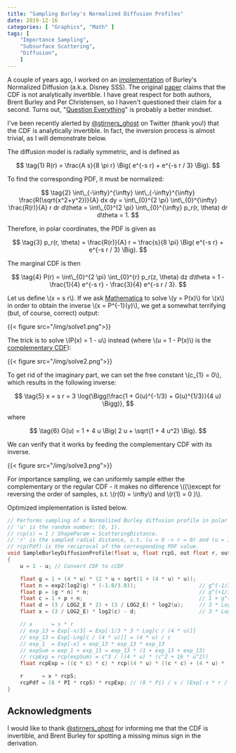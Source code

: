 ```yaml
---
title: "Sampling Burley's Normalized Diffusion Profiles"
date: 2019-12-16
categories: [ "Graphics", "Math" ]
tags: [
    "Importance Sampling",
    "Subsurface Scattering",
    "Diffusion",
    ]
---
```


A couple of years ago, I worked on an [implementation](http://advances.realtimerendering.com/s2018/Efficient%20screen%20space%20subsurface%20scattering%20Siggraph%202018.pdf) of Burley's Normalized Diffusion (a.k.a. Disney SSS). The original [paper](https://graphics.pixar.com/library/ApproxBSSRDF/paper.pdf) claims that the CDF is not analytically invertible. I have great respect for both authors, Brent Burley and Per Christensen, so I haven't questioned their claim for a second. Turns out, "[Question Everything](https://www.psychologytoday.com/us/blog/connect-creativity/201311/question-everything-everywhere-forever)" is probably a better mindset.

I've been recently alerted by [@stirners_ghost](https://twitter.com/stirners_ghost) on Twitter (thank you!) that the CDF is analytically invertible. In fact, the inversion process is almost trivial, as I will demonstrate below.

<!--more-->

The diffusion model is radially symmetric, and is defined as

$$ \tag{1} R(r) = \frac{A s}{8 \pi r} \Big( e^{-s r} + e^{-s r / 3} \Big). $$

To find the corresponding PDF, it must be normalized:

$$ \tag{2}
    \int\_{-\infty}^{\infty} \int\_{-\infty}^{\infty} \frac{R(\sqrt{x^2+y^2})}{A} dx dy =
    \int\_{0}^{2 \pi} \int\_{0}^{\infty} \frac{R(r)}{A} r dr d\theta =
    \int\_{0}^{2 \pi} \int\_{0}^{\infty} p_r(r, \theta) dr d\theta = 1.
$$

Therefore, in polar coordinates, the PDF is given as

$$ \tag{3} p_r(r, \theta) = \frac{R(r)}{A} r = \frac{s}{8 \pi} \Big( e^{-s r} + e^{-s r / 3} \Big). $$

The marginal CDF is then

$$ \tag{4} P(r) = \int\_{0}^{2 \pi} \int_{0}^{r} p_r(z, \theta) dz d\theta = 1 - \frac{1}{4} e^{-s r} - \frac{3}{4} e^{-s r / 3}. $$

Let us define \\(x = s r\\). If we ask [Mathematica](https://www.wolfram.com/mathematica/) to solve \\(y = P(x)\\) for \\(x\\) in order to obtain the inverse \\(x = P^{-1}(y)\\), we get a somewhat terrifying (but, of course, correct) output:

{{< figure src="/img/solve1.png">}}

The trick is to solve \\(P(x) = 1 - u\\) instead (where \\(u = 1 - P(x)\\) is the [complementary CDF](https://en.wikipedia.org/wiki/Cumulative_distribution_function#Complementary_cumulative_distribution_function_(tail_distribution))):

{{< figure src="/img/solve2.png">}}

To get rid of the imaginary part, we can set the free constant \\(c_{1} = 0\\), which results in the following inverse:

$$ \tag{5} x = s r = 3 \log{\Bigg(\frac{1 + G(u)^{-1/3} + G(u)^{1/3}}{4 u} \Bigg)}, $$

where

$$ \tag{6} G(u) = 1 + 4 u \Big( 2 u + \sqrt{1 + 4 u^2} \Big). $$

We can verify that it works by feeding the complementary CDF with its inverse.

{{< figure src="/img/solve3.png">}}

For importance sampling, we can uniformly sample either the complementary or the regular CDF - it makes no difference \\((\\)except for reversing the order of samples, s.t. \\(r(0) = \infty\\) and \\(r(1) = 0 )\\).

Optimized implementation is listed below.

```c++
// Performs sampling of a Normalized Burley diffusion profile in polar coordinates.
// 'u' is the random number: [0, 1).
// rcp(s) = 1 / ShapeParam = ScatteringDistance.
// 'r' is the sampled radial distance, s.t. (u = 0 -> r = 0) and (u = 1 -> r = Inf).
// rcp(Pdf) is the reciprocal of the corresponding PDF value.
void SampleBurleyDiffusionProfile(float u, float rcpS, out float r, out float rcpPdf)
{
    u = 1 - u; // Convert CDF to cCDF

    float g = 1 + (4 * u) * (2 * u + sqrt(1 + (4 * u) * u));
    float n = exp2(log2(g) * (-1.0/3.0));                    // g^(-1/3)
    float p = (g * n) * n;                                   // g^(+1/3)
    float c = 1 + p + n;                                     // 1 + g^(+1/3) + g^(-1/3)
    float d = (3 / LOG2_E * 2) + (3 / LOG2_E) * log2(u);     // 3 * Log[4 * u]
    float x = (3 / LOG2_E) * log2(c) - d;                    // 3 * Log[c / (4 * u)]

    // x      = s * r
    // exp_13 = Exp[-x/3] = Exp[-1/3 * 3 * Log[c / (4 * u)]]
    // exp_13 = Exp[-Log[c / (4 * u)]] = (4 * u) / c
    // exp_1  = Exp[-x] = exp_13 * exp_13 * exp_13
    // expSum = exp_1 + exp_13 = exp_13 * (1 + exp_13 + exp_13)
    // rcpExp = rcp(expSum) = c^3 / ((4 * u) * (c^2 + 16 * u^2))
    float rcpExp = ((c * c) * c) * rcp((4 * u) * ((c * c) + (4 * u) * (4 * u)));

    r      = x * rcpS;
    rcpPdf = (8 * PI * rcpS) * rcpExp; // (8 * Pi) / s / (Exp[-s * r / 3] + Exp[-s * r])
}
```

## Acknowledgments

I would like to thank [@stirners_ghost](https://twitter.com/stirners_ghost) for informing me that the CDF is invertible, and Brent Burley for spotting a missing minus sign in the derivation.